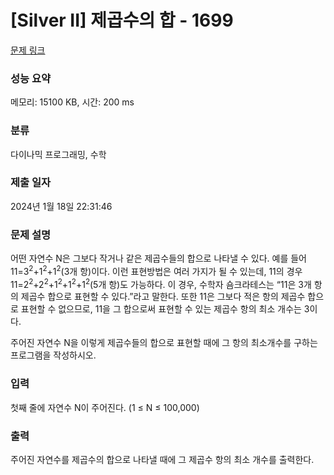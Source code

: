 # [Silver II] 제곱수의 합 - 1699 

[문제 링크](https://www.acmicpc.net/problem/1699) 

### 성능 요약

메모리: 15100 KB, 시간: 200 ms

### 분류

다이나믹 프로그래밍, 수학

### 제출 일자

2024년 1월 18일 22:31:46

### 문제 설명

<p>어떤 자연수 N은 그보다 작거나 같은 제곱수들의 합으로 나타낼 수 있다. 예를 들어 11=3<sup>2</sup>+1<sup>2</sup>+1<sup>2</sup>(3개 항)이다. 이런 표현방법은 여러 가지가 될 수 있는데, 11의 경우 11=2<sup>2</sup>+2<sup>2</sup>+1<sup>2</sup>+1<sup>2</sup>+1<sup>2</sup>(5개 항)도 가능하다. 이 경우, 수학자 숌크라테스는 “11은 3개 항의 제곱수 합으로 표현할 수 있다.”라고 말한다. 또한 11은 그보다 적은 항의 제곱수 합으로 표현할 수 없으므로, 11을 그 합으로써 표현할 수 있는 제곱수 항의 최소 개수는 3이다.</p>

<p>주어진 자연수 N을 이렇게 제곱수들의 합으로 표현할 때에 그 항의 최소개수를 구하는 프로그램을 작성하시오.</p>

### 입력 

 <p>첫째 줄에 자연수 N이 주어진다. (1 ≤ N ≤ 100,000)</p>

### 출력 

 <p>주어진 자연수를 제곱수의 합으로 나타낼 때에 그 제곱수 항의 최소 개수를 출력한다.</p>

